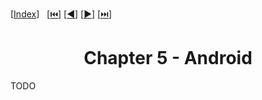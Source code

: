 <span id="back-to-top"/>

[[Index](./README.md)]&nbsp;&nbsp;
[[⏮️](./01%20-%20Wireless.md)]
[[◀️](./04%20-%20Internet%20of%20Things.md)]
[[▶️](./06%20-%20Discovery.md)]
[[⏭️](./06%20-%20Discovery.md)]

<h1 align="center">Chapter 5 - Android</h1>

TODO
